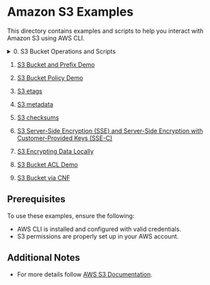 # Amazon S3 Examples

This directory contains examples and scripts to help you interact with Amazon S3 using AWS CLI.

<details>
  <summary> 0. S3 Bucket Operations and Scripts</summary>

- **Create an S3 Bucket**  
  - Script to create a new S3 bucket with specific configurations (including object lock enabled).
  - Example usage:

       ```bash
       ./create-bucket
       ```

- **Delete an S3 Bucket**  
  - Script to delete an S3 bucket.
  - Example usage:

       ```bash
       ./delete-bucket
       ```

- **Get the Most Recently Created S3 Bucket**  
  - Script to get the most recently created S3 bucket.
  - Example usage:

       ```bash
       ./get-newest-bucket
       ```

- **Upload Files to S3**  
  - Script to upload random files to a specific S3 bucket.
  - Example usage:

       ```bash
       ./sync
       ```

- **Delete Objects from S3 Bucket**  
  - Script to delete objects in a specific S3 bucket.
  - Example usage:

       ```bash
       ./delete-objects
       ```

- **List Objects in S3 Bucket**  
  - Script to list all objects in a specific S3 bucket.
  - Example usage:

       ```bash
       ./list-objects
       ```

</details>

1. [S3 Bucket and Prefix Demo](https://github.com/HrithikSawant/aws-examples/blob/main/s3/prefixes/README.md)

2. [S3 Bucket Policy Demo](https://github.com/HrithikSawant/aws-examples/blob/main/s3/bucket-policy/README.md)

3. [S3 etags](https://github.com/HrithikSawant/aws-examples/blob/main/s3/etags/README.md)

4. [S3 metadata](https://github.com/HrithikSawant/aws-examples/blob/main/s3/metadata/README.md)

5. [S3 checksums](https://github.com/HrithikSawant/aws-examples/blob/main/s3/checksums/README.md)

6. [S3 Server-Side Encryption (SSE) and Server-Side Encryption with Customer-Provided Keys (SSE-C)](https://github.com/HrithikSawant/aws-examples/blob/main/s3/encryption/README.md)

7. [S3 Encrypting Data Locally](https://github.com/HrithikSawant/aws-examples/blob/main/s3/encryption-client/README.md)

8. [S3 Bucket ACL Demo](https://github.com/HrithikSawant/aws-examples/blob/main/s3/acl/README.md)

9. [S3 Bucket via CNF](https://github.com/HrithikSawant/aws-examples/blob/main/s3/cnf/README.md)

## Prerequisites

To use these examples, ensure the following:

- AWS CLI is installed and configured with valid credentials.
- S3 permissions are properly set up in your AWS account.

## Additional Notes

- For more details follow [AWS S3 Documentation](https://docs.aws.amazon.com/s3/index.html).
